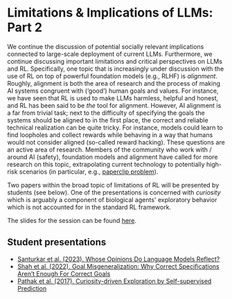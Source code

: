# Limitations & Implications of LLMs: Part 2

We continue the discussion of potential socially relevant implications connected to large-scale deployment of current LLMs. 
Furthermore, we continue discussing important limitations and critical perspectives on LLMs and RL. Specifically, one topic that is increasingly under discussion with the use of RL on top of powerful foundation models (e.g., RLHF) is *alignment*. Roughly, alignment is both the area of research and the process of making AI systems congruent with (‘good’) human goals and values. For instance, we have seen that RL is used to make LLMs harmless, helpful and honest, and RL has been said to be *the* tool for alignment. However, AI alignment is a far from trivial task; next to the difficulty of specifying the goals the systems should be aligned to in the first place, the correct and reliable technical realization can be quite tricky. For instance, models could learn to find loopholes and collect rewards while behaving in a way that humans would not consider aligned (so-called reward hacking). These questions are an active area of research.
Members of the community who work with / around AI (safety), foundation models and alignment have called for more research on this topic, extrapolating current technology to potentially high-risk scenarios (in particular, e.g., [paperclip problem](https://en.wikipedia.org/wiki/Instrumental_convergence)).

Two papers within the broad topic of limitations of RL will be presented by students (see below). One of the presentations is concerned with *curiosity* which is arguably a component of biological agents' exploratory behavior which is not accounted for in the standard RL framework.

The slides for the session can be found [here](<https://polina-tsvilodub.github.io/RL4-language-model-training/11a-Social-implications-part2.pdf>).

## Student presentations

* [Santurkar et al. (2023). Whose Opinions Do Language Models Reflect?](https://arxiv.org/pdf/2303.17548.pdf)
* [Shah et al. (2022). Goal Misgeneralization: Why Correct Specifications Aren’t Enough For Correct Goals](https://arxiv.org/pdf/2210.01790.pdf)
* [Pathak et al. (2017). Curiosity-driven Exploration by Self-supervised Prediction](https://arxiv.org/pdf/1705.05363.pdf)